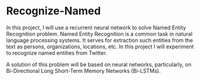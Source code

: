 # Recognize-Named


In this project, I will use a recurrent neural network to solve Named Entity Recognition problem. Named Entity Recognition is a common task in natural language processing systems. It serves for extraction such entities from the text as persons, organizations, locations, etc. In this project I will experiment to recognize named entities from Twitter.



A solution of this problem  will be based on neural networks, particularly, on Bi-Directional Long Short-Term Memory Networks (Bi-LSTMs).
